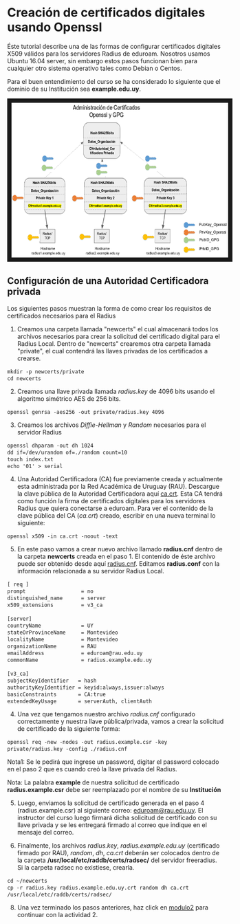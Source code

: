 # Creación de certificados digitales usando Openssl

Éste tutorial describe una de las formas de configurar certificados digitales X509 válidos para los servidores Radius de eduroam. Nosotros usamos Ubuntu 16.04 server, sin embargo estos pasos funcionan bien para cualquier otro sistema operativo tales como Debian o Centos. 

Para el buen entendimiento del curso se ha considerado lo siguiente que el dominio de su Institución sea **example.edu.uy**.

<a href="http://www.youtube.com/watch?feature=player_embedded&v=qk9aljqu20A
" target="_blank"><p align="center"><img src="https://github.com/richardqa/curso-eduroam/blob/master/imagenes/eduroam_gpg2.png" alt="IMAGE ALT TEXT HERE" width="660" height="360" border="10" /></p></a>

## Configuración de una Autoridad Certificadora privada

Los siguientes pasos muestran la forma de como crear los requisitos de certificados necesarios para el Radius

1. Creamos una carpeta llamada "newcerts" el cual almacenará todos los archivos necesarios para crear la solicitud del certificado digital para el Radius Local. Dentro de "newcerts" crearemos otra carpeta llamada "private", el cual contendrá las llaves privadas de los certificados a crearse.

```
mkdir -p newcerts/private
cd newcerts    
```
  
2. Creamos una llave privada llamada *radius.key* de 4096 bits usando el algoritmo simétrico AES de 256 bits.
 
 ```
openssl genrsa -aes256 -out private/radius.key 4096
 ```

3. Creamos los archivos *Diffie-Hellman* y *Random* necesarios para el servidor Radius

 ```
openssl dhparam -out dh 1024 
dd if=/dev/urandom of=./random count=10 
touch index.txt
echo '01' > serial
 ```

4. Una Autoridad Certificadora (CA) fue previamente creada y actualmente esta administrada por la Red Académica de Uruguay (RAU). Descargue la clave pública de la Autoridad Certificadora aquí [ca.crt](https://www.github.com/richardqa/curso-eduroam/blob/master/modulos/certs/ca.crt). Esta CA tendrá como función la firma de certificados digitales para los servidores Radius que quiera conectarse a eduroam. Para ver el contenido de la clave pública del CA (*ca.crt*) creado, escribir en una nueva terminal lo siguiente:

 ```
openssl x509 -in ca.crt -noout -text
 ```

5. En este paso vamos a crear nuevo archivo llamado **radius.cnf** dentro de la carpeta **newcerts** creada en el paso 1. El contenido de éste archivo puede ser obtenido desde aquí [radius.cnf](https://www.github.com/richardqa/curso-eduroam/blob/master/modulos/certs/radius.cnf). Editamos **radius.conf** con la información relacionada a su servidor Radius Local.
 ```
[ req ]
prompt                  = no
distinguished_name      = server
x509_extensions         = v3_ca

[server]
countryName             = UY
stateOrProvinceName     = Montevideo
localityName            = Montevideo
organizationName        = RAU
emailAddress            = eduroam@rau.edu.uy
commonName              = radius.example.edu.uy

[v3_ca]
subjectKeyIdentifier   = hash
authorityKeyIdentifier = keyid:always,issuer:always
basicConstraints       = CA:true
extendedKeyUsage       = serverAuth, clientAuth
 ```

4. Una vez que tengamos nuestro archivo *radius.cnf* configurado correctamente y nuestra llave pública/privada, vamos a crear la solicitud de certificado de la siguiente forma:

 ```
openssl req -new -nodes -out radius.example.csr -key private/radius.key -config ./radius.cnf
 ```
Nota1: Se le pedirá que ingrese un password, digitar el password colocado en el paso 2 que es cuando creó la llave privada del Radius.
 
Nota: La palabra **example** de nuestra solicitud de certificado **radius.example.csr** debe ser reemplazado por el nombre de su **Institución**

5. Luego, enviamos la solicitud de certificado generada en el paso 4 (radius.example.csr) al siguiente correo: eduroam@rau.edu.uy. El instructor del curso luego firmará dicha solicitud de certificado con su llave privada y se les entregará firmado al correo que indique en el mensaje del correo.

6. Finalmente, los archivos *radius.key*, *radius.example.edu.uy* (certificado firmado por RAU), *random*, *dh*, *ca.crt* deberán ser colocados dentro de la carpeta **/usr/local/etc/raddb/certs/radsec/** del servidor freeradius. Si la carpeta radsec no existiese, crearla.

 ```
cd ~/newcerts
cp -r radius.key radius.example.edu.uy.crt random dh ca.crt /usr/local/etc/raddb/certs/radsec/
 ```

8. Una vez terminado los pasos anteriores, haz click en [modulo2](https://github.com/richardqa/curso-eduroam/blob/master/modulos/Configura-GPG.md) para continuar con la actividad 2.
